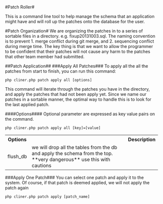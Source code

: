 #Patch Roller#

This is a command line tool to help manage the schema that an application might have and will roll up the patches onto the 
database for the user. 

#Patch Organization#
We are organizing the patches in to a series of sortable files in a directory. e.g. fixup20131003.sql. The naming convention is to 
prevent 1. merge conflict during git merge, and 2. sequencing conflict during merge time. The key thing is that we want to allow the 
programmer to be confident that their patches will not cause any harm to the patches that other team member had submitted.

##Patch Application##
###Apply All Patches###
To apply all the all the patches from start to finish, you can run this command:

<pre><code>php cliner.php patch apply all [options]</code></pre>

This command will iterate through the patches you have in the directory, and apply the patches that had not been apply yet. Since we name our patches in a sortable manner, the optimal way to handle this is to look for the last applied patch. 

####Options####
Optional parameter are expressed as key value pairs on the command.

<pre><code>php cliner.php patch apply all [key]=[value]</code></pre>

<table>
    <tr>
        <th>Options<th>
        <th>Description</th>
    <tr>
        <td>flush_db</td>
        <td>we will drop all the tables from the db and apply the schema from the top. **very dangerous** use this with cautions</td>
    </tr>
</table>

###Apply One Patch###
You can select one patch and apply it to the system. Of course, if that patch is deemed applied, we will not apply the patch again

<pre><code>php cliner.php patch apply [patch_name]</code></pre>